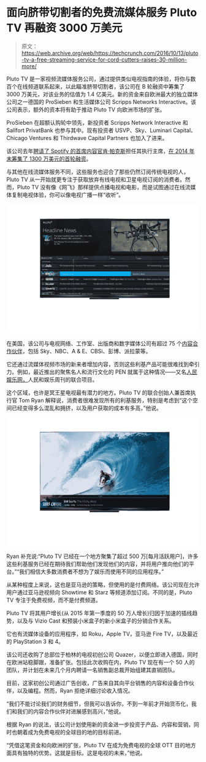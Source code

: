 # 面向脐带切割者的免费流媒体服务 Pluto TV 再融资 3000 万美元 

> 原文：<https://web.archive.org/web/https://techcrunch.com/2016/10/13/pluto-tv-a-free-streaming-service-for-cord-cutters-raises-30-million-more/>

Pluto TV 是一家视频流媒体服务公司，通过提供类似电视指南的体验，将你与数百个在线频道联系起来，以此瞄准脐带切割者，该公司在 B 轮融资中筹集了 3000 万美元，对该业务的估值为 1.4 亿美元。新的资金来自欧洲最大的独立媒体公司之一德国的 ProSieben 和生活媒体公司 Scripps Networks Interactive。该公司表示，额外的资本将有助于推动 Pluto TV 向欧洲市场的扩张。

ProSieben 在超额认购轮中领先，新投资者 Scripps Network Interactive 和 Sallfort PrivatBank 也参与其中。现有投资者 USVP、Sky、Luminari Capital、Chicago Ventures 和 Thirdwave Capital Partners 也加入了进来。

该公司去年[聘请了 Spotify 的首席内容官肯·帕克斯](https://web.archive.org/web/20230110214134/https://techcrunch.com/2015/08/05/streaming-video-startup-pluto-tv-nabs-spotifys-chief-content-officer/)担任其执行主席，[在 2014 年末筹集了 1300 万美元的首轮融资](https://web.archive.org/web/20230110214134/https://www.crunchbase.com/funding-round/364268a22b213b83df9164c9693ebd1f)。

与其他在线流媒体服务不同，这些服务也迎合了那些仍然订阅传统电视的人，Pluto TV 从一开始就更专注于获取放弃有线电视和卫星电视订阅的消费者。然而，Pluto TV 没有像《网飞》那样提供点播电视和电影，而是试图通过在线流媒体复制电视体验，你可以像电视广播一样“收听”。

![screen_in_tv](img/b3287418ea0839e694dd231e26a2c603.png)

在美国，该公司与电视网络、工作室、出版商和数字媒体公司有超过 75 个[内容合作伙伴](https://web.archive.org/web/20230110214134/https://techcrunch.com/2015/11/10/pluto-tv-brings-its-streaming-video-app-to-apple-tv-with-improved-look-more-licensed-content/)，包括 Sky、NBC、A & E、CBSi、彭博、派拉蒙等。

它还通过流媒体视频市场的新来者增加内容，否则这些利基产品可能很难找到牵引力。例如，最近推出的聚焦名人和流行文化的 PEN 就属于这种情况——又名[人民娱乐网，](https://web.archive.org/web/20230110214134/http://fortune.com/2016/09/12/people-entertainment-weekly-new-network/)人民和娱乐周刊的联合项目。

这个区域，也许是冥王星电视最有潜力的地方。Pluto TV 的联合创始人兼首席执行官 Tom Ryan 解释说，消费者很难发现所有的利基服务，特别是考虑到“这个空间已经变得多么混乱和拥挤，以及用户获取的成本有多高，”他说。

![screen_in_tv_2](img/d20821464ff5468f289b4625fd9e2789.png)

Ryan 补充说:“Pluto TV 已经在一个地方聚集了超过 500 万[每月活跃用户]，许多这些利基服务已经在期待我们帮助他们发现他们的内容，并将用户推向他们的平台。”“我们相信大多数消费者不想为了娱乐而使用不同的应用程序。”

从某种程度上来说，这也是亚马逊的策略，但使用的是付费网络。该公司现在允许用户通过亚马逊视频向 Showtime 和 Starz 等频道添加订阅。不同的是，Pluto TV 专注于免费视频，而不是付费频道。

Pluto TV 将其用户增长(从 2015 年第一季度的 50 万人增长)归因于加速的插线趋势，以及与 Vizio Cast 和预装小米盒子的新小米盒子的分销合作关系。

它也有流媒体设备的应用程序，如 Roku，Apple TV，亚马逊 Fire TV，以及最近的 PlayStation 3 和 4。

该公司还收购了总部位于柏林的电视初创公司 Quazer，以便立即进入德国，同时在欧洲站稳脚跟，准备扩张。包括此次收购在内，Pluto TV 现在有一个 50 人的团队，并计划在未来几个月内聘请一名销售副总裁开始组建其直销团队。

目前，这家初创公司通过广告创收，广告来自其向平台销售的内容和设备合作伙伴，以及编程。然而，Ryan 拒绝详细讨论收入情况。

“我们不能讨论我们的财务细节，但我可以告诉你，不到一年前才开始货币化，我们和我们的内容合作伙伴对进展感到高兴，”他说。

根据 Ryan 的说法，该公司计划使用新的资金进一步投资于产品、内容和营销，同时也朝着成为免费电视的全球目的地的目标前进。

“凭借这笔资金和向欧洲的扩张，Pluto TV 在成为免费电视的全球 OTT 目的地方面具有独特的优势。这就是目标。这是电视的未来，”他说。